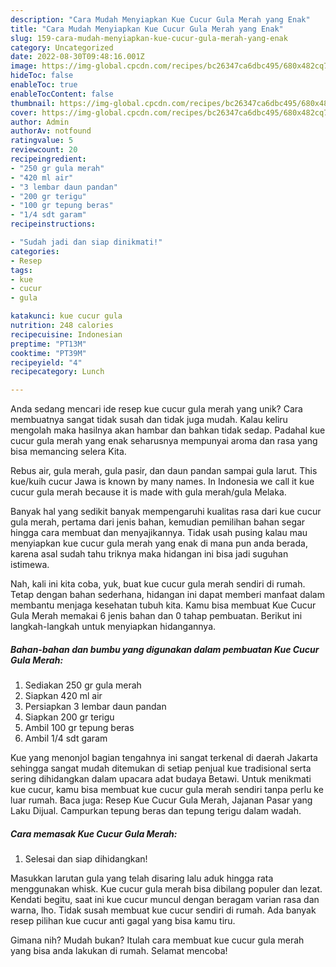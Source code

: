 ```yaml
---
description: "Cara Mudah Menyiapkan Kue Cucur Gula Merah yang Enak"
title: "Cara Mudah Menyiapkan Kue Cucur Gula Merah yang Enak"
slug: 159-cara-mudah-menyiapkan-kue-cucur-gula-merah-yang-enak
category: Uncategorized
date: 2022-08-30T09:48:16.001Z
image: https://img-global.cpcdn.com/recipes/bc26347ca6dbc495/680x482cq70/kue-cucur-gula-merah-foto-resep-utama.jpg
hideToc: false
enableToc: true
enableTocContent: false
thumbnail: https://img-global.cpcdn.com/recipes/bc26347ca6dbc495/680x482cq70/kue-cucur-gula-merah-foto-resep-utama.jpg
cover: https://img-global.cpcdn.com/recipes/bc26347ca6dbc495/680x482cq70/kue-cucur-gula-merah-foto-resep-utama.jpg
author: Admin
authorAv: notfound
ratingvalue: 5
reviewcount: 20
recipeingredient:
- "250 gr gula merah"
- "420 ml air"
- "3 lembar daun pandan"
- "200 gr terigu"
- "100 gr tepung beras"
- "1/4 sdt garam"
recipeinstructions:

- "Sudah jadi dan siap dinikmati!"
categories:
- Resep
tags:
- kue
- cucur
- gula

katakunci: kue cucur gula 
nutrition: 248 calories
recipecuisine: Indonesian
preptime: "PT13M"
cooktime: "PT39M"
recipeyield: "4"
recipecategory: Lunch

---
```





Anda sedang mencari ide resep kue cucur gula merah yang unik? Cara membuatnya sangat tidak susah dan tidak juga mudah. Kalau keliru mengolah maka hasilnya akan hambar dan bahkan tidak sedap. Padahal kue cucur gula merah yang enak seharusnya mempunyai aroma dan rasa yang bisa memancing selera Kita.





Rebus air, gula merah, gula pasir, dan daun pandan sampai gula larut. This kue/kuih cucur Jawa is known by many names. In Indonesia we call it kue cucur gula merah because it is made with gula merah/gula Melaka.

Banyak hal yang sedikit banyak mempengaruhi kualitas rasa dari kue cucur gula merah, pertama dari jenis bahan, kemudian pemilihan bahan segar hingga cara membuat dan menyajikannya. Tidak usah pusing kalau mau menyiapkan kue cucur gula merah yang enak di mana pun anda berada, karena asal sudah tahu triknya maka hidangan ini bisa jadi suguhan istimewa.






Nah, kali ini kita coba, yuk, buat kue cucur gula merah sendiri di rumah. Tetap dengan bahan sederhana, hidangan ini dapat memberi manfaat dalam membantu menjaga kesehatan tubuh kita. Kamu bisa membuat Kue Cucur Gula Merah memakai 6 jenis bahan dan 0 tahap pembuatan. Berikut ini langkah-langkah untuk menyiapkan hidangannya.

<!--inarticleads1-->

##### Bahan-bahan dan bumbu yang digunakan dalam pembuatan Kue Cucur Gula Merah:

1. Sediakan 250 gr gula merah
1. Siapkan 420 ml air
1. Persiapkan 3 lembar daun pandan
1. Siapkan 200 gr terigu
1. Ambil 100 gr tepung beras
1. Ambil 1/4 sdt garam


Kue yang menonjol bagian tengahnya ini sangat terkenal di daerah Jakarta sehingga sangat mudah ditemukan di setiap penjual kue tradisional serta sering dihidangkan dalam upacara adat budaya Betawi. Untuk menikmati kue cucur, kamu bisa membuat kue cucur gula merah sendiri tanpa perlu ke luar rumah. Baca juga: Resep Kue Cucur Gula Merah, Jajanan Pasar yang Laku Dijual. Campurkan tepung beras dan tepung terigu dalam wadah. 

<!--inarticleads2-->

##### Cara memasak Kue Cucur Gula Merah:


1. Selesai dan siap dihidangkan!

Masukkan larutan gula yang telah disaring lalu aduk hingga rata menggunakan whisk. Kue cucur gula merah bisa dibilang populer dan lezat. Kendati begitu, saat ini kue cucur muncul dengan beragam varian rasa dan warna, lho. Tidak susah membuat kue cucur sendiri di rumah. Ada banyak resep pilihan kue cucur anti gagal yang bisa kamu tiru. 

Gimana nih? Mudah bukan? Itulah cara membuat kue cucur gula merah yang bisa anda lakukan di rumah. Selamat mencoba!
